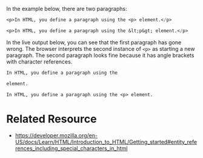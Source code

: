 In the example below, there are two paragraphs:
```mp
<p>In HTML, you define a paragraph using the <p> element.</p>

<p>In HTML, you define a paragraph using the &lt;p&gt; element.</p>
```
In the live output below, you can see that the first paragraph has gone wrong. The browser interprets the second instance of `<p>` as starting a new paragraph. The second paragraph looks fine because it has angle brackets with character references.

```mp
In HTML, you define a paragraph using the

element.
```
```mp
In HTML, you define a paragraph using the <p> element.
```

# Related Resource
- https://developer.mozilla.org/en-US/docs/Learn/HTML/Introduction_to_HTML/Getting_started#entity_references_including_special_characters_in_html